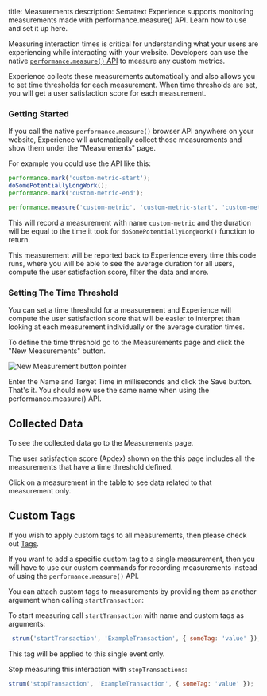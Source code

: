 title: Measurements
description: Sematext Experience supports monitoring measurements made with performance.measure() API. Learn how to use and set it up here.

Measuring interaction times is critical for understanding what your users are experiencing while interacting with your website. Developers can use the native [`performance.measure()` API](https://developer.mozilla.org/en-US/docs/Web/API/Performance/measure) to measure any custom metrics.

Experience collects these measurements automatically and also allows you to set time thresholds for each measurement. When time thresholds are set, you will get a user satisfaction score for each measurement.

### Getting Started

If you call the native `performance.measure()` browser API anywhere on your website, Experience will automatically collect those measurements and show them under the "Measurements" page.

For example you could use the API like this:

```javascript
performance.mark('custom-metric-start');
doSomePotentiallyLongWork();
performance.mark('custom-metric-end');

performance.measure('custom-metric', 'custom-metric-start', 'custom-metric-end');
```

This will record a measurement with name `custom-metric` and the duration will be equal to the time it took for `doSomePotentiallyLongWork()` function to return.

This measurement will be reported back to Experience every time this code runs, where you will be able to see the average duration for all users, compute the user satisfaction score, filter the data and more.

### Setting The Time Threshold

You can set a time threshold for a measurement and Experience will compute the user satisfaction score that will be easier to interpret than looking at each measurement individually or the average duration times.

To define the time threshold go to the Measurements page and click the "New Measurements" button.

<img
  class="content-modal-image"
  alt="New Measurement button pointer"
  src="../../images/experience/measurements/new.png"
  title="New Measurement button pointer"
/>

Enter the Name and Target Time in milliseconds and click the Save button. That's it. You should now use the same name when using the performance.measure() API.

## Collected Data

To see the collected data go to the Measurements page.

The user satisfaction score (Apdex) shown on the this page includes all the measurements that have a time threshold defined.

Click on a measurement in the table to see data related to that measurement only.


## Custom Tags

If you wish to apply custom tags to all measurements, then please check out [Tags](/experience/tags).

If you want to add a specific custom tag to a single measurement, then you will have to use our custom commands for recording measurements instead of using the `performance.measure()` API.

You can attach custom tags to measurements by providing them as another argument when calling `startTransaction`:

To start measuring call `startTransaction` with name and custom tags as arguments:

```javascript
 strum('startTransaction', 'ExampleTransaction', { someTag: 'value' });
```

This tag will be applied to this single event only.

Stop measuring this interaction with `stopTransactions`:

```javascript
strum('stopTransaction', 'ExampleTransaction', { someTag: 'value' });
```
